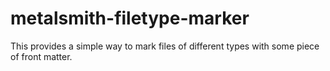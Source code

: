 metalsmith-filetype-marker
==========================

This provides a simple way to mark files of different types with some piece of front matter.
